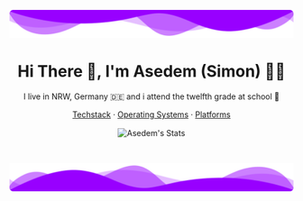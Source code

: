 ![TopWaves](./wavesTop.png)

<h1 align="center">Hi There 👋, I'm Asedem (Simon) 👩‍💻</h1>

<p align='center'>I live in NRW, Germany 🇩🇪 and i attend the twelfth grade at school 🏫</p>

<p align="center">
    <a href="https://github.com/Asedem/Asedem">Techstack</a>
    ·
    <a href="https://github.com/Asedem/Asedem">Operating Systems</a>
    ·
    <a href="https://github.com/Asedem/Asedem">Platforms</a>
</p>
<p align="center">
    <img align="center" src="https://github-profile-summary-cards.vercel.app/api/cards/profile-details?username=Asedem&theme=tokyonight" alt="Asedem's Stats"/>
</p>

<br>

![TopWaves](./wavesBottom.png)